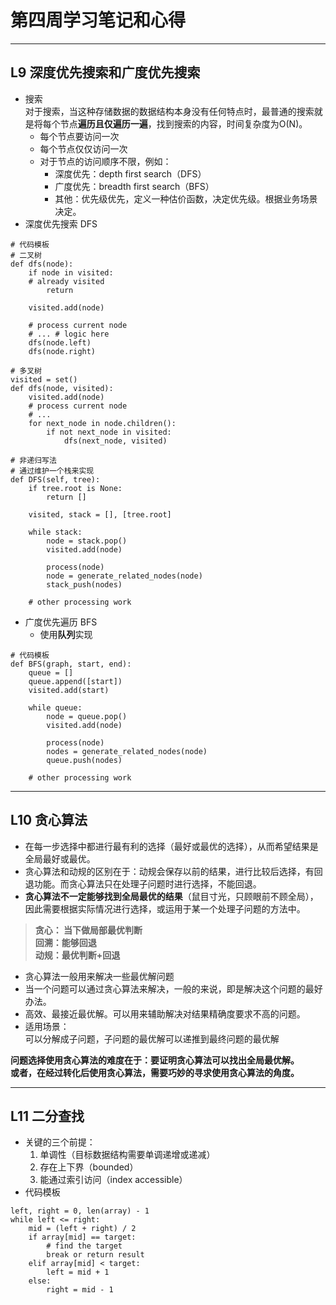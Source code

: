 # 第四周学习笔记和心得
***
## L9 深度优先搜索和广度优先搜索
- 搜索  
    对于搜索，当这种存储数据的数据结构本身没有任何特点时，最普通的搜索就是将每个节点**遍历且仅遍历一遍**，找到搜索的内容，时间复杂度为O(N)。  
    - 每个节点要访问一次
    - 每个节点仅仅访问一次
    - 对于节点的访问顺序不限，例如：
        - 深度优先：depth first search（DFS）
        - 广度优先：breadth first search（BFS）
        - 其他：优先级优先，定义一种估价函数，决定优先级。根据业务场景决定。  
- 深度优先搜索 DFS   
``` 
# 代码模板
# 二叉树
def dfs(node):  
    if node in visited:
    # already visited
        return
    
    visited.add(node)

    # process current node
    # ... # logic here
    dfs(node.left)
    dfs(node.right)

# 多叉树
visited = set()
def dfs(node, visited):
    visited.add(node)
    # process current node
    # ...
    for next_node in node.children():
        if not next_node in visited:
            dfs(next_node, visited)

# 非递归写法
# 通过维护一个栈来实现
def DFS(self, tree):
    if tree.root is None:
        return []
    
    visited, stack = [], [tree.root]

    while stack:
        node = stack.pop()
        visited.add(node)

        process(node)
        node = generate_related_nodes(node)
        stack_push(nodes)
    
    # other processing work
```

- 广度优先遍历  BFS
    - 使用**队列**实现  
```
# 代码模板
def BFS(graph, start, end):
    queue = []
    queue.append([start])
    visited.add(start)

    while queue:
        node = queue.pop()
        visited.add(node)

        process(node)
        nodes = generate_related_nodes(node)
        queue.push(nodes)
    
    # other processing work
```
***

## L10 贪心算法
- 在每一步选择中都进行最有利的选择（最好或最优的选择），从而希望结果是全局最好或最优。
- 贪心算法和动规的区别在于：动规会保存以前的结果，进行比较后选择，有回退功能。而贪心算法只在处理子问题时进行选择，不能回退。
- **贪心算法不一定能够找到全局最优的结果**（鼠目寸光，只顾眼前不顾全局），因此需要根据实际情况进行选择，或运用于某一个处理子问题的方法中。
> **贪心： 当下做局部最优判断  
回溯：能够回退  
动规：最优判断+回退**
- 贪心算法一般用来解决一些最优解问题
- 当一个问题可以通过贪心算法来解决，一般的来说，即是解决这个问题的最好办法。
- 高效、最接近最优解。可以用来辅助解决对结果精确度要求不高的问题。
- 适用场景：  
    可以分解成子问题，子问题的最优解可以递推到最终问题的最优解

**问题选择使用贪心算法的难度在于：要证明贪心算法可以找出全局最优解。  
或者，在经过转化后使用贪心算法，需要巧妙的寻求使用贪心算法的角度。**
***
## L11 二分查找
- 关键的三个前提：
    1. 单调性（目标数据结构需要单调递增或递减）
    2. 存在上下界（bounded）
    3. 能通过索引访问（index accessible）
- 代码模板
```
left, right = 0, len(array) - 1
while left <= right:
    mid = (left + right) / 2
    if array[mid] == target:
        # find the target
        break or return result
    elif array[mid] < target:
        left = mid + 1
    else:
        right = mid - 1
```



